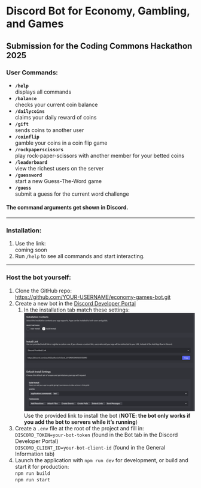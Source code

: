 # Discord Bot for Economy, Gambling, and Games

## Submission for the Coding Commons Hackathon 2025

### User Commands:
- **`/help`**  
  displays all commands
- **`/balance`**  
  checks your current coin balance
- **`/dailycoins`**  
  claims your daily reward of coins
- **`/gift`**  
  sends coins to another user
- **`/coinflip`**  
  gamble your coins in a coin flip game
- **`/rockpaperscissors`**  
  play rock-paper-scissors with another member for your betted coins
- **`/leaderboard`**  
  view the richest users on the server
- **`/guessword`**  
  start a new Guess-The-Word game
- **`/guess`**  
  submit a guess for the current word challenge

#### The command arguments get shown in Discord.

----

### Installation:
1. Use the link:  
   coming soon
2. Run `/help` to see all commands and start interacting.

----

### Host the bot yourself:
1. Clone the GitHub repo:  
   https://github.com/YOUR-USERNAME/economy-games-bot.git
2. Create a new bot in the [Discord Developer Portal](https://discord.com/developers/)
   1. In the installation tab match these settings:  
      ![alt text](image.png)  
      Use the provided link to install the bot (**NOTE: the bot only works if you add the bot to servers while it’s running**)
3. Create a `.env` file at the root of the project and fill in:  
   `DISCORD_TOKEN=your-bot-token` (found in the Bot tab in the Discord Developer Portal)  
   `DISCORD_CLIENT_ID=your-bot-client-id` (found in the General Information tab)
4. Launch the application with `npm run dev` for development, or build and start it for production:  
   `npm run build`  
   `npm run start`
